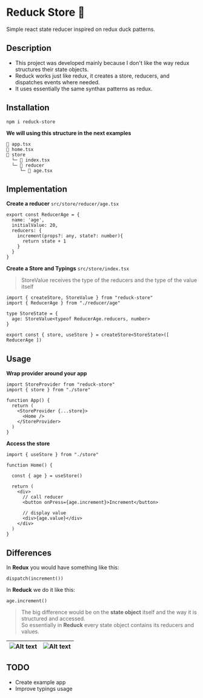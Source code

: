 # Reduck Store 🦆
Simple react state reducer inspired on redux duck patterns.

## Description

* This project was developed mainly because I don't like the way redux structures their state objects.
* Reduck works just like redux, it creates a store, reducers, and dispatches events where needed.
* It uses essentially the same synthax patterns as redux.


## Installation 
```
npm i reduck-store
```
**We will using this structure in the next examples** <br>

```
📜 app.tsx
📜 home.tsx
📂 store
  └─ 📜 index.tsx
  └─ 📂 reducer
     └─ 📜 age.tsx
```

## Implementation


**Create a reducer** `src/store/reducer/age.tsx`
```
export const ReducerAge = {
  name: 'age',
  initialValue: 20,
  reducers: {
    increment(props?: any, state?: number){
      return state + 1
    }
  }
}
```

**Create a Store and Typings** `src/store/index.tsx`
> StoreValue receives the type of the reducers and the type of the value itself
```
import { createStore, StoreValue } from "reduck-store"
import { ReducerAge } from "./reducer/age"

type StoreState = {
  age: StoreValue<typeof ReducerAge.reducers, number>
}

export const { store, useStore } = createStore<StoreState>([ ReducerAge ])
```


## Usage 

**Wrap provider around your app**
```
import StoreProvider from "reduck-store"
import { store } from "./store"

function App() {
  return (
    <StoreProvider {...store}>
      <Home />
    </StoreProvider>
  )
}
```

**Access the store**
```
import { useStore } from "./store"

function Home() {

  const { age } = useStore()

  return (
    <div>
      // call reducer
      <button onPress={age.increment}>Increment</button>
      
      // display value
      <div>{age.value}</div>
    </div>
  )
}
```

## Differences

In **Redux** you would have something like this:
```
dispatch(increment())
```
In **Reduck** we do it like this:
```
age.increment()
```

> The big difference would be on the **state object** itself and the way it is structured and accessed.<br>
> So essentially in **Reduck** every state object contains its reducers and values.

| <img src="https://i.ibb.co/4g77nkf/Screenshot-2022-06-20-at-23-13-37.png" alt="Alt text" style="float: left" title="Optional title"> | <img src="https://i.ibb.co/rs11TFr/Screenshot-2022-06-20-at-23-39-59.png" alt="Alt text" style="float: left" title="Optional title"> |
|--|--|



<!-- <img src="https://i.ibb.co/4g77nkf/Screenshot-2022-06-20-at-23-13-37.png" alt="Alt text" style="float: left" title="Optional title">
<img src="https://i.ibb.co/rs11TFr/Screenshot-2022-06-20-at-23-39-59.png" alt="Alt text" style="float: left" title="Optional title"> -->


## TODO
* Create example app
* Improve typings usage

